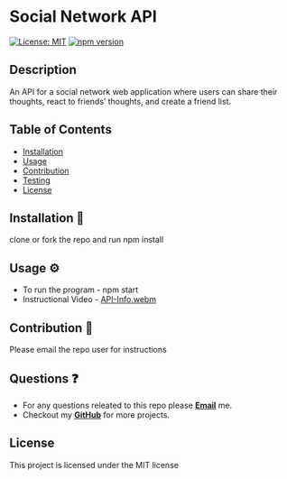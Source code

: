 # Social Network API

[![License: MIT](https://img.shields.io/badge/License-MIT-yellow.svg)](https://opensource.org/licenses/MIT)
[![npm version](https://badge.fury.io/js/npm.svg)](https://badge.fury.io/js/npm)

## Description
An API for a social network web application where users can share their thoughts, react to friends’ thoughts, and create a friend list.

## Table of Contents
* [Installation](#installation)
* [Usage](#usage)
* [Contribution](#contribution)
* [Testing](#testing)
* [License](#license)

## Installation 🧰
clone or fork the repo and run npm install

## Usage ⚙️
* To run the program - npm start
* Instructional Video - [API-Info.webm](https://github.com/aturner1995/social-network-api/assets/120421650/9b82d9e9-1e77-4ddf-a8d4-1ef18b58703a)

## Contribution 🙏
Please email the repo user for instructions

## Questions ❓
* For any questions releated to this repo please [**Email**](mailto:aaturner1995@gmail.com) me.
* Checkout my [**GitHub**](https://github.com/aturner1995) for more projects.

## License

This project is licensed under the MIT license
